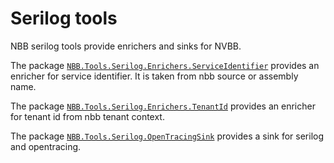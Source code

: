 # Serilog tools

NBB serilog tools provide enrichers and sinks for NVBB.

The package [`NBB.Tools.Serilog.Enrichers.ServiceIdentifier`](NBB.Tools.Serilog.Enrichers.ServiceIdentifier) provides an enricher for service identifier. It is taken from nbb source or assembly name.

The package [`NBB.Tools.Serilog.Enrichers.TenantId`](NBB.Tools.Serilog.Enrichers.TenantId) provides an enricher for tenant id from nbb tenant context.

The package [`NBB.Tools.Serilog.OpenTracingSink`](NBB.Tools.Serilog.OpenTracingSink) provides a sink for serilog and opentracing.
